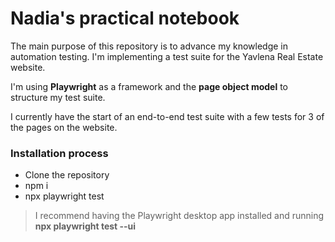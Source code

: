 # Nadia's practical notebook

The main purpose of this repository is to advance my knowledge in automation testing. I'm implementing a test suite for the Yavlena Real Estate website.

I'm using **Playwright** as a framework and the **page object model** to structure my test suite.

I currently have the start of an end-to-end test suite with a few tests for 3 of the pages on the website.

### Installation process

- Clone the repository
- npm i
- npx playwright test

> I recommend having the Playwright desktop app installed and running **npx playwright test --ui**
